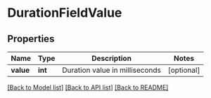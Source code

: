 # DurationFieldValue

## Properties
Name | Type | Description | Notes
------------ | ------------- | ------------- | -------------
**value** | **int** | Duration value in milliseconds | [optional] 

[[Back to Model list]](../README.md#documentation-for-models) [[Back to API list]](../README.md#documentation-for-api-endpoints) [[Back to README]](../README.md)

